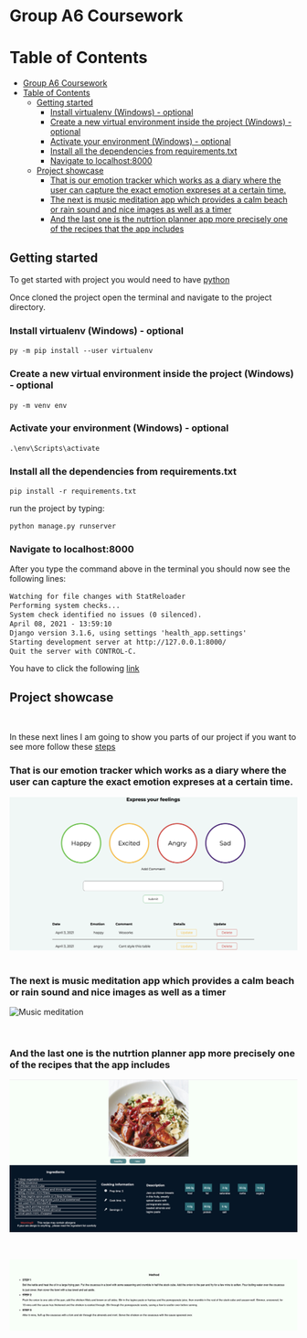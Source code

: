 # Group A6 Coursework

# Table of Contents



- [Group A6 Coursework](#group-a6-coursework)
- [Table of Contents](#table-of-contents)
  - [Getting started](#getting-started)
    - [Install virtualenv (Windows) - optional](#install-virtualenv-windows---optional)
    - [Create a new virtual environment inside the project (Windows) - optional](#create-a-new-virtual-environment-inside-the-project-windows---optional)
    - [Activate your environment (Windows) - optional](#activate-your-environment-windows---optional)
    - [Install all the dependencies from requirements.txt](#install-all-the-dependencies-from-requirementstxt)
    - [Navigate to localhost:8000](#navigate-to-localhost8000)
  - [Project showcase](#project-showcase)
    - [That is our emotion tracker which works as a diary where the user can capture the exact emotion expreses at a certain time.](#that-is-our-emotion-tracker-which-works-as-a-diary-where-the-user-can-capture-the-exact-emotion-expreses-at-a-certain-time)
    - [The next is music meditation app which provides a calm beach or rain sound and nice images as well as a timer](#the-next-is-music-meditation-app-which-provides-a-calm-beach-or-rain-sound-and-nice-images-as-well-as-a-timer)
    - [And the last one is the nutrtion planner app more precisely  one of the recipes that the app includes](#and-the-last-one-is-the-nutrtion-planner-app-more-precisely--one-of-the-recipes-that-the-app-includes)
  




## Getting started

To get started with project you would need to have [python](https://www.pythonorg/downloads/) 

Once cloned the project open the terminal and navigate to the project directory.

### Install virtualenv (Windows) - optional
    py -m pip install --user virtualenv

### Create a new virtual environment inside the project (Windows) - optional

    py -m venv env

### Activate your environment (Windows) - optional

    .\env\Scripts\activate


### Install all the dependencies from requirements.txt

    pip install -r requirements.txt


run the project by typing:

    python manage.py runserver

 ### Navigate to localhost:8000

 After you type the command above in the terminal you should now see the following lines:

    Watching for file changes with StatReloader
    Performing system checks...
    System check identified no issues (0 silenced).
    April 08, 2021 - 13:59:10
    Django version 3.1.6, using settings 'health_app.settings'
    Starting development server at http://127.0.0.1:8000/
    Quit the server with CONTROL-C.


You have to click the following [link](http://127.0.0.1:8000/)




## Project showcase
&nbsp;

In these next lines I am going to show you parts of our project if you want to see more follow these [steps](#getting-started)

### That is our emotion tracker which works as a diary where the user can capture the exact emotion expreses at a certain time.

![Emmotion tracker](readme_images/../readme-images/emotion_tracker.png)
&nbsp;

### The next is music meditation app which provides a calm beach or rain sound and nice images as well as a timer 



![Music meditation](readme_images/../readme-images/music_meditation.png)

&nbsp;

### And the last one is the nutrtion planner app more precisely  one of the recipes that the app includes



![Music meditation](readme_images/../readme-images/recipe_1.png)

&nbsp;


![Music meditation](readme_images/../readme-images/recipe_2.png)
